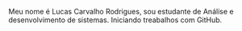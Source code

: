 Meu nome é Lucas Carvalho Rodrigues, sou estudante de Análise e desenvolvimento de sistemas.
Iniciando treabalhos com GitHub.
